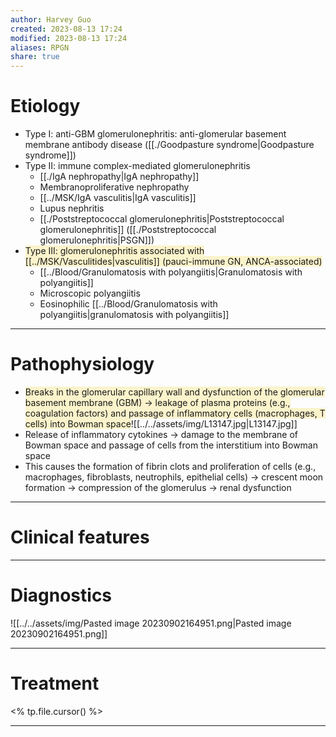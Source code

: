 ```yaml
---
author: Harvey Guo
created: 2023-08-13 17:24
modified: 2023-08-13 17:24
aliases: RPGN
share: true
---
```

# Etiology
- Type I: anti-GBM glomerulonephritis: anti-glomerular basement membrane antibody disease ([[./Goodpasture syndrome|Goodpasture syndrome]])
- Type II: immune complex-mediated glomerulonephritis
	- [[./IgA nephropathy|IgA nephropathy]]
	- Membranoproliferative nephropathy
	- [[../MSK/IgA vasculitis|IgA vasculitis]]
	- Lupus nephritis
	- [[./Poststreptococcal glomerulonephritis|Poststreptococcal glomerulonephritis]] ([[./Poststreptococcal glomerulonephritis|PSGN]])
- <span style="background:rgba(240, 200, 0, 0.2)">Type III: glomerulonephritis associated with [[../MSK/Vasculitides|vasculitis]] (pauci-immune GN, ANCA-associated)</span>
	- [[../Blood/Granulomatosis with polyangiitis|Granulomatosis with polyangiitis]]
	- Microscopic polyangiitis
	- Eosinophilic [[../Blood/Granulomatosis with polyangiitis|granulomatosis with polyangiitis]]

---
# Pathophysiology
- <span style="background:rgba(240, 200, 0, 0.2)">Breaks in the glomerular capillary wall and dysfunction of the glomerular basement membrane (GBM) → leakage of plasma proteins (e.g., coagulation factors) and passage of inflammatory cells (macrophages, T cells) into Bowman space</span>![[../../assets/img/L13147.jpg|L13147.jpg]]
- Release of inflammatory cytokines → damage to the membrane of Bowman space and passage of cells from the interstitium into Bowman space
- This causes the formation of fibrin clots and proliferation of cells (e.g., macrophages, fibroblasts, neutrophils, epithelial cells) → crescent moon formation → compression of the glomerulus → renal dysfunction

---
# Clinical features


---
# Diagnostics
![[../../assets/img/Pasted image 20230902164951.png|Pasted image 20230902164951.png]]

---
# Treatment
<% tp.file.cursor() %>

---
